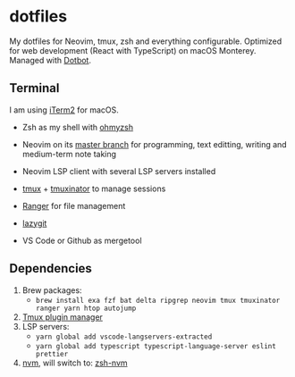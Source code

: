 # dotfiles

My dotfiles for Neovim, tmux, zsh and everything configurable.
Optimized for web development (React with TypeScript) on macOS Monterey.
Managed with [Dotbot](https://github.com/anishathalye/dotbot).

## Terminal

I am using [iTerm2](https://github.com/gnachman/iTerm2) for macOS.

- Zsh as my shell with [ohmyzsh](https://github.com/ohmyzsh/ohmyzsh)

- Neovim on its [master branch](https://github.com/neovim/neovim/commits/master)
  for programming, text editting, writing and medium-term note taking
  
- Neovim LSP client with several LSP servers installed

- [tmux](https://github.com/tmux/tmux) +
  [tmuxinator](https://github.com/tmuxinator/tmuxinator) to manage sessions

- [Ranger](https://github.com/ranger/ranger) for file management

- [lazygit](https://github.com/jesseduffield/lazygit)

- VS Code or Github as mergetool

## Dependencies

1. Brew packages:
    - `brew install exa fzf bat delta ripgrep neovim tmux tmuxinator ranger yarn htop autojump`
2. [Tmux plugin manager](https://github.com/tmux-plugins/tpm)
3. LSP servers: 
    - `yarn global add vscode-langservers-extracted`
    - `yarn global add typescript typescript-language-server eslint prettier`
4. [nvm](https://github.com/nvm-sh/nvm), will switch to: [zsh-nvm](https://github.com/lukechilds/zsh-nvm)

